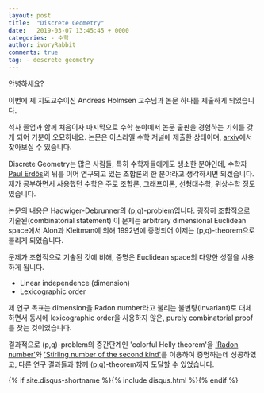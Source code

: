```yaml
---
layout: post
title:  "Discrete Geometry"
date:   2019-03-07 13:45:45 + 0000
categories: - 수학
author: ivoryRabbit
comments: true
tag: - descrete geometry
---
```


안녕하세요?

이번에 제 지도교수이신 Andreas Holmsen 교수님과 논문 하나를 제출하게 되었습니다.

석사 졸업과 함께 처음이자 마지막으로 수학 분야에서 논문 출판을 경험하는 기회를 갖게 되어 기분이 오묘하네요. 논문은 이스라엘 수학 저널에 제출한 상태이며, [arxiv][arxiv]에서 찾아보실 수 있습니다.

Discrete Geometry는 많은 사람들, 특히 수학자들에게도 생소한 분야인데, 수학자 [Paul Erdős][Erdos]의 뒤를 이어 연구되고 있는 조합론의 한 분야라고 생각하시면 되겠습니다. 제가 공부하면서 사용했던 수학은 주로 조합론, 그래프이론, 선형대수학, 위상수학 정도였습니다.

논문의 내용은 Hadwiger-Debrunner의 (p,q)-problem입니다. 굉장히 조합적으로 기술된(combinatorial statement) 이 문제는 arbitrary dimensional Euclidean space에서 Alon과 Kleitman에 의해 1992년에 증명되어 이제는 (p,q)-theorem으로 불리게 되었습니다.

문제가 조합적으로 기술된 것에 비해, 증명은 Euclidean space의 다양한 성질을 사용하게 됩니다.
- Linear independence (dimension)
- Lexicographic order

제 연구 목표는 dimension을 Radon number라고 불리는 불변량(invariant)로 대체하면서 동시에 lexicographic order을 사용하지 않은, purely combinatorial proof를 찾는 것이었습니다.

결과적으로 (p,q)-problem의 중간단계인 'colorful Helly theorem'을 ['Radon number'][Radon]와 ['Stirling number of the second kind'][Stirling]를 이용하여 증명하는데 성공하였고, 다른 연구 결과들과 함께 (p,q)-theorem까지 도달할 수 있었습니다.


[arxiv]: https://arxiv.org/abs/1903.01068
[Erdos]: https://en.wikipedia.org/wiki/Paul_Erd%C5%91s
[Radon]: https://en.wikipedia.org/wiki/Radon%27s_theorem
[Stirling]: https://en.wikipedia.org/wiki/Stirling_numbers_of_the_second_kind

{% if site.disqus-shortname %}{% include disqus.html %}{% endif %}
